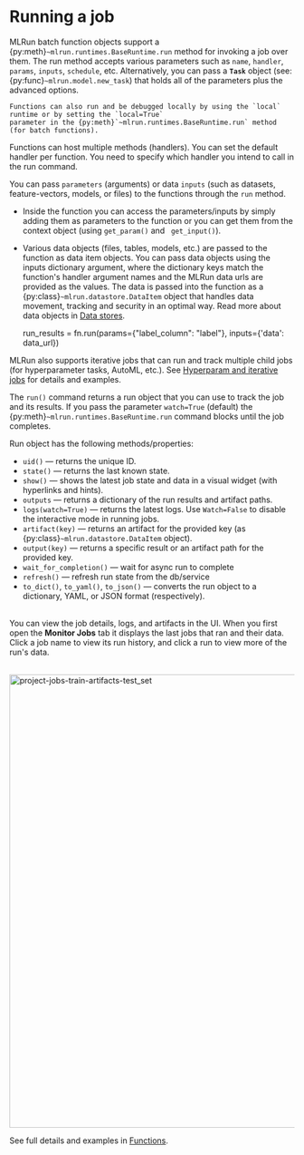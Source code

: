 #  Running a job

MLRun batch function objects support a {py:meth}`~mlrun.runtimes.BaseRuntime.run` method for invoking a job over them. 
The run method accepts various parameters such as `name`, `handler`, `params`, `inputs`, `schedule`, etc. 
Alternatively, you can pass a **`Task`** object (see: {py:func}`~mlrun.model.new_task`) that holds all of the 
parameters plus the advanced options. 

```{admonition} Run/simulate functions locally: 
Functions can also run and be debugged locally by using the `local` runtime or by setting the `local=True` 
parameter in the {py:meth}`~mlrun.runtimes.BaseRuntime.run` method (for batch functions).
```

Functions can host multiple methods (handlers). You can set the default handler per function. You
 need to specify which handler you intend to call in the run command. 

You can pass `parameters` (arguments) or data `inputs` (such as datasets, feature-vectors, models, or files) to the functions through the `run` method.
- Inside the function you can access the parameters/inputs by simply adding them as parameters to the function or you can get them from the context object (using `get_param()` and ` get_input()`).
- Various data objects (files, tables, models, etc.) are passed to the function as data item objects. You can pass data objects using the 
inputs dictionary argument, where the dictionary keys match the function's handler argument names and the MLRun data urls are provided 
as the values. The data is passed into the function as a {py:class}`~mlrun.datastore.DataItem` object that handles data movement, 
tracking and security in an optimal way. Read more about data objects in [Data stores](../store/datastore.html).


    run_results = fn.run(params={"label_column": "label"}, inputs={'data': data_url})

MLRun also supports iterative jobs that can run and track multiple child jobs (for hyperparameter tasks, AutoML, etc.). 
See [Hyperparam and iterative jobs](../hyper-params.html) for details and examples.
 
The `run()` command returns a run object that you can use to track the job and its results. If you
pass the parameter `watch=True` (default) the {py:meth}`~mlrun.runtimes.BaseRuntime.run` command blocks 
until the job completes.

Run object has the following methods/properties:
- `uid()` &mdash; returns the unique ID.
- `state()` &mdash; returns the last known state.
- `show()` &mdash; shows the latest job state and data in a visual widget (with hyperlinks and hints).
- `outputs` &mdash; returns a dictionary of the run results and artifact paths.
- `logs(watch=True)` &mdash; returns the latest logs.
    Use `Watch=False` to disable the interactive mode in running jobs.
- `artifact(key)` &mdash; returns an artifact for the provided key (as {py:class}`~mlrun.datastore.DataItem` object).
- `output(key)` &mdash; returns a specific result or an artifact path for the provided key.
- `wait_for_completion()` &mdash; wait for async run to complete
- `refresh()` &mdash; refresh run state from the db/service
- `to_dict()`, `to_yaml()`, `to_json()` &mdash; converts the run object to a dictionary, YAML, or JSON format (respectively).

<br>You can view the job details, logs, and artifacts in the UI. When you first open the **Monitor 
Jobs** tab it displays the last jobs that ran and their data. Click a job name to view its run history, and click a run to view more of the 
run's data.

<br><img src="../_static/images/project-jobs-train-artifacts-test_set.png" alt="project-jobs-train-artifacts-test_set" width="800"/>

See full details and examples in [Functions](../runtimes/functions.html).